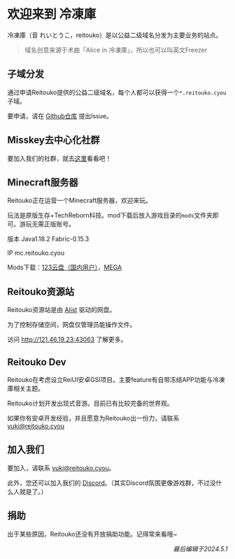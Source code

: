 # 欢迎来到 冷凍庫
    
冷凍庫（音 れいとうこ，reitouko）是以公益二级域名分发为主要业务的站点。    

> 域名创意来源于术曲「Alice in 冷凍庫」，所以也可以叫英文Freezer   

## 子域分发
    
通过申请Reitouko提供的公益二级域名，每个人都可以获得一个`*.reitouko.cyou`子域。   

要申请，请在 [Github仓库](https://github.com/ArkYuki/reitouko-cyou) 提出Issue。   

## Misskey去中心化社群

要加入我们的社群，就去[这里](https://m.reitouko.cyou)看看吧！    

## Minecraft服务器
   
Reitouko正在运营一个Minecraft服务器，欢迎来玩。   

玩法是原版生存+TechReborn科技。mod下载后放入游戏目录的`mods`文件夹即可。游玩无需正版账号。   
   
版本 Java1.18.2 Fabric-0.15.3   
   
IP mc.reitouko.cyou   
   
Mods下载：[123云盘（国内用户）](https://www.123pan.com/s/lzELVv-cJ15d.html)，[MEGA](https://mega.nz/folder/hj9X0IhA#RWLkSJnnhMYTbQbynnObxw)    

## Reitouko资源站
    
Reitouko资源站是由 [Alist](https://github.com/alist-org/alist) 驱动的网盘。   
   
为了控制存储空间，网盘仅管理员能操作文件。    
   
访问 http://121.46.19.23:43063 了解更多。   
    
## Reitouko Dev
    
Reitouko在考虑设立ReiUI安卓GSI项目。主要feature有自带冻结APP功能与冷凍庫相关主题。   
     
Reitouko计划开发出现式音游。目前已有比较完备的世界观。    
   
如果你有安卓开发经验，并且愿意为Reitouko出一份力，请联系 [yuki@reitouko.cyou](mailto:yuki@reitouko.cyou)    
    
## 加入我们
     
要加入，请联系 [yuki@reitouko.cyou](mailto:yuki@reitouko.cyou)。    
    
此外，您还可以加入我们的 [Discord](https://discord.gg/xBpcyBKB)。（其实Discord氛围更像游戏群，不过没什么人就是了。）
    
## 捐助
   
出于某些原因，Reitouko还没有开放捐助功能。记得常来看哦~   
   
<p align="right"><i>最后编辑于2024.5.1</i></p>
